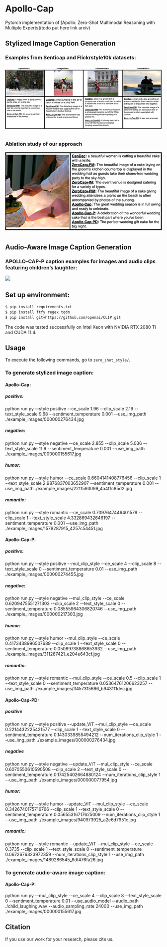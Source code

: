 # Apollo-Cap
Pytorch implementation of [Apollo: Zero-Shot Multimodal Reasoning with Multiple Experts](todo put here link arxiv)

## Stylized Image Caption Generation
<!--- - Comparing APOLLO-CAP-PD, CapDec, and ZeroCap+IPM approaches across positive, negative, humorous, and romantic styles:---> 
### Examples from Senticap and Flickrstyle10k datasets:
![](git_images/Apollo_examples_r.png)
<!--- - Comparing all approaches with a focus on positive image captions:--->
### Ablation study of our approach
![](git_images/all_approaches_cake.png)
## Audio-Aware Image Caption Generation
### APOLLO-CAP-P caption examples for images and audio clips featuring children’s laughter:
![](git_images/audio_apollo.png)

## Set up environment:
```bash
$ pip install requirements.txt
$ pip install ftfy regex tqdm
$ pip install git+https://github.com/openai/CLIP.git
```
The code was tested successfully on Intel Xeon with NVIDIA RTX 2080 Ti and CUDA 11.4.

## Usage
To execute the following commands, go to `zero_shot_style/`.
### To generate stylized image caption:
#### Apollo-Cap:
##### positive:
python run.py --style positive --ce_scale 1.96 --clip_scale 2.19 --text_style_scale 9.68 --sentiment_temperature 0.001 --use_img_path ./example_images/000000276434.jpg
##### negative:
python run.py --style negative --ce_scale 2.855 --clip_scale 5.036 --text_style_scale 11.9 --sentiment_temperature 0.001 --use_img_path ./example_images/000000155617.jpg
##### humor:
python run.py --style humor --ce_scale 0.6604141408776456 --clip_scale 1 --text_style_scale 2.9876837003652907 --sentiment_temperature  0.001 --use_img_path ./example_images/2211593099_4a4f1c85d2.jpg
##### romantic:
python run.py --style romantic --ce_scale 0.7097647446401579 --clip_scale 1 --text_style_scale 4.332869432646197 --sentiment_temperature  0.001 --use_img_path ./example_images/1579287915_4257c54451.jpg

#### Apollo-Cap-P:
##### positive:
python run.py --style positive --mul_clip_style --ce_scale 4 --clip_scale 8 --text_style_scale 0 --sentiment_temperature 0.01 --use_img_path ./example_images/000000274455.jpg
##### negative:
python run.py --style negative --mul_clip_style --ce_scale 0.6209475551271303 --clip_scale 2 --text_style_scale 0 --sentiment_temperature 0.08555964306820746 --use_img_path ./example_images/000000217303.jpg
##### humor:
python run.py --style humor --mul_clip_style --ce_scale 0.4173438996507689 --clip_scale 1 --text_style_scale 0 --sentiment_temperature 0.05089738868653932 --use_img_path ./example_images/311267421_e204e643cf.jpg
##### romantic:
python run.py --style romantic --mul_clip_style --ce_scale 0.5 --clip_scale 1 --text_style_scale 0 --sentiment_temperature 0.05364761206623257 --use_img_path ./example_images/3457315666_b943111dec.jpg

#### Apollo-Cap-PD:
##### positive
python run.py --style positive --update_ViT --mul_clip_style --ce_scale 0.2214432225421577 --clip_scale 1 --text_style_scale 0 --sentiment_temperature 0.1430339855494212 --num_iterations_clip_style 1 --use_img_path ./example_images/000000276434.jpg
##### negative
python run.py --style negative --update_ViT --mul_clip_style --ce_scale 0.6070550610590508 --clip_scale 2 --text_style_scale 0 --sentiment_temperature 0.17425402664880124 --num_iterations_clip_style 1 --use_img_path ./example_images/000000077954.jpg
##### humor:
python run.py --style humor --update_ViT --mul_clip_style --ce_scale 0.3426740175716766 --clip_scale 1 --text_style_scale 0 --sentiment_temperature 0.05655316717625009 --num_iterations_clip_style 1 --use_img_path ./example_images/940973925_a2e6d7951c.jpg
##### romantic:
python run.py --style romantic --update_ViT --mul_clip_style --ce_scale 0.3735 --clip_scale 1 --text_style_scale 0 --sentiment_temperature 0.0672676323972359 --num_iterations_clip_style 1 --use_img_path ./example_images/1489286545_8df476fa26.jpg

### To generate audio-aware image caption:
#### Apollo-Cap-P:
python run.py --mul_clip_style --ce_scale 4 --clip_scale 8 --text_style_scale 0 --sentiment_temperature 0.01  --use_audio_model --audio_path ./child_laughing.wav --audio_sampling_rate 24000 --use_img_path ./example_images/000000155617.jpg


## Citation
If you use our work for your research, please cite us. <!--- TODO: put bib tex ---> 

